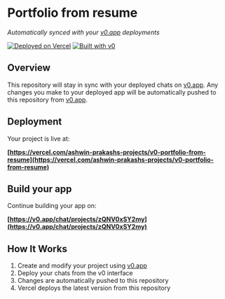 # Portfolio from resume

*Automatically synced with your [v0.app](https://v0.app) deployments*

[![Deployed on Vercel](https://img.shields.io/badge/Deployed%20on-Vercel-black?style=for-the-badge&logo=vercel)](https://vercel.com/ashwin-prakashs-projects/v0-portfolio-from-resume)
[![Built with v0](https://img.shields.io/badge/Built%20with-v0.app-black?style=for-the-badge)](https://v0.app/chat/projects/zQNV0xSY2my)

## Overview

This repository will stay in sync with your deployed chats on [v0.app](https://v0.app).
Any changes you make to your deployed app will be automatically pushed to this repository from [v0.app](https://v0.app).

## Deployment

Your project is live at:

**[https://vercel.com/ashwin-prakashs-projects/v0-portfolio-from-resume](https://vercel.com/ashwin-prakashs-projects/v0-portfolio-from-resume)**

## Build your app

Continue building your app on:

**[https://v0.app/chat/projects/zQNV0xSY2my](https://v0.app/chat/projects/zQNV0xSY2my)**

## How It Works

1. Create and modify your project using [v0.app](https://v0.app)
2. Deploy your chats from the v0 interface
3. Changes are automatically pushed to this repository
4. Vercel deploys the latest version from this repository